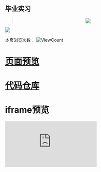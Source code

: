 ## 毕业实习


> <div align="center"> <img src="https://v2.jinrishici.com/one.svg" /> </div>


<img src="https://readme-typing-svg.herokuapp.com/?lines=今天你躺平了吗(bushi&center=true&size=27" />


本页浏览次数：
![ViewCount](https://count.getloli.com/get/@SYU_int_4-2_114514)




# [页面预览](https://coolestenoch.github.io/SyuGraduateTraining/)


# [代码仓库](https://github.com/coolestenoch/SyuGraduateTraining/)


# iframe预览
<iframe src="https://coolestenoch.github.io/SyuGraduateTraining/" scrolling="no" border="0" frameborder="no" framespacing="0" allowfullscreen="true"> </iframe>

